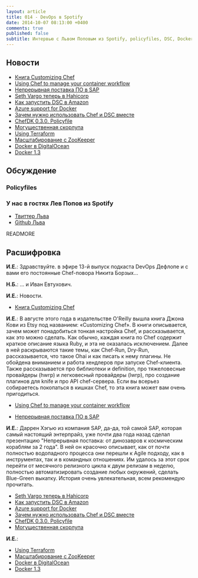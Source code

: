 ```yaml
---
layout: article
title: 014 - DevOps в Spotify
date: 2014-10-07 08:13:00 +0400
comments: true
published: false
subtitle: Интервью с Львом Поповым из Spotify, policyfiles, DSC, Docker и Terraform
---
```


## Новости

* [Книга Customizing Chef](http://shop.oreilly.com/product/0636920032984.do)
* [Using Chef to manage your container workflow](https://speakerdeck.com/tduffield/using-chef-to-manage-your-container-workflow)
* [Непрерывная поставка ПО в SAP](http://www.jfokus.se/jfokus13/preso/jf13_ContinuousDelivery.pdf)
* [Seth Vargo теперь в Hahicorp](https://hashicorp.com/blog/seth-joins-hashicorp.html)
* [Как запустить DSC в Amazon](https://aws.amazon.com/blogs/aws/powershell-dsc-setup-quick-ref/)
* [Azure support for Docker](http://azure.microsoft.com/blog/2014/10/15/new-windows-server-containers-and-azure-support-for-docker/)
* [Зачем нужно использовать Chef и DSC вместе](https://www.getchef.com/blog/2014/09/03/why-chef-dsc-revisited/)
* [ChefDK 0.3.0. Policyfile](https://www.getchef.com/blog/2014/10/02/chefdk-0-3-0-released-introducing-policyfiles/)
* [Могущественная скорлупа](http://evtuhovich.ru/blog/2014/10/23/powershell/)
* [Using Terraform](http://www.slideshare.net/sjourdan/terraform-human-talks)
* [Масштабирование с ZooKeeper](http://yellerapp.com/posts/2014-05-14-zookeeper-feature-flags.html)
* [Docker в DigitalOcean](https://www.digitalocean.com/features/one-click-apps/docker/)
* [Docker 1.3](https://blog.docker.com/2014/10/docker-1-3-signed-images-process-injection-security-options-mac-shared-directories/)

## Обсуждение

### Policyfiles

### У нас в гостях Лев Попов из Spotify

* [Твиттер Льва](https://twitter.com/NabamX)
* [Github Льва](https://github.com/nabam/)

READMORE

## Расшифровка

**И.Е.**: Здравствуйте. в эфире 13-й выпуск подкаста DevOps Дефлопе и с вами его постоянные Chef-повора Никита Борзых…

**Н.Б.**: … и Иван Евтухович.

**И.Е.**: Новости.

* [Книга Customizing Chef](http://shop.oreilly.com/product/0636920032984.do)

**И.Е.**: В августе этого года в издательстве O'Reilly вышла книга Джона Кови из Etsy под названием: «Customizing Chef».
В книги описывается, зачем может понадобиться тонкая настройка Chef, и рассказывается, как это можно сделать. Как обычно,
каждая книга по Chef содержит краткое описание языка Ruby, и эта не оказалась исключением. Далее в ней раскрываются
такие темы, как Chef-Run, Dry-Run, рассказывается, что такое Ohai и как писать к нему плагины. Не обойдена вниманием и
работа хендлеров при запуске Chef-клиента. Также рассказывается про библиотеки и definition, про тяжеловесные провайдеры
(hwrp) и легковесный провайдеры (lwrp), про создание плагинов для knife и про API chef-сервера. Если вы всерьез собираетесь
покопаться в кишках Chef, то эта книга может вам очень пригодиться.

* [Using Chef to manage your container workflow](https://speakerdeck.com/tduffield/using-chef-to-manage-your-container-workflow)

* [Непрерывная поставка ПО в SAP](http://www.jfokus.se/jfokus13/preso/jf13_ContinuousDelivery.pdf)

**И.Е.**: Даррен Хэгью из компания SAP, да-да, той самой SAP, которая самый настоящий энтерпрайз, уже почти два года назад сделал
презентацию "Непрерывная поставка: от динозавров к космическим кораблям за 2 года". В ней он красочно описывает, как от
почти полностью водопадного процесса они перешли к Agile подходу, как в инструментах, так и в командных отношениях.
Им удалось за этот срок перейти от месячного релизного цикла к двум релизам в неделю, полностью автоматизировать
создание любых окружений, сделать Blue-Green выкатку. История очень увлекательная, всем рекомендую прочитать.

* [Seth Vargo теперь в Hahicorp](https://hashicorp.com/blog/seth-joins-hashicorp.html)
* [Как запустить DSC в Amazon](https://aws.amazon.com/blogs/aws/powershell-dsc-setup-quick-ref/)
* [Azure support for Docker](http://azure.microsoft.com/blog/2014/10/15/new-windows-server-containers-and-azure-support-for-docker/)
* [Зачем нужно использовать Chef и DSC вместе](https://www.getchef.com/blog/2014/09/03/why-chef-dsc-revisited/)
* [ChefDK 0.3.0. Policyfile](https://www.getchef.com/blog/2014/10/02/chefdk-0-3-0-released-introducing-policyfiles/)
* [Могущественная скорлупа](http://evtuhovich.ru/blog/2014/10/23/powershell/)

**И.Е.**:

* [Using Terraform](http://www.slideshare.net/sjourdan/terraform-human-talks)
* [Масштабирование с ZooKeeper](http://yellerapp.com/posts/2014-05-14-zookeeper-feature-flags.html)
* [Docker в DigitalOcean](https://www.digitalocean.com/features/one-click-apps/docker/)
* [Docker 1.3](https://blog.docker.com/2014/10/docker-1-3-signed-images-process-injection-security-options-mac-shared-directories/)
